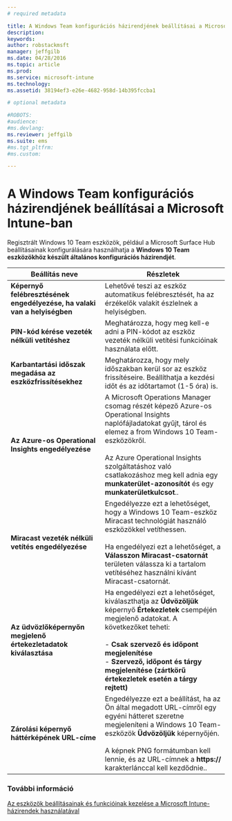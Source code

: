 ```yaml
---
# required metadata

title: A Windows Team konfigurációs házirendjének beállításai a Microsoft Intune-ban | Microsoft Intune
description:
keywords:
author: robstackmsft
manager: jeffgilb
ms.date: 04/28/2016
ms.topic: article
ms.prod:
ms.service: microsoft-intune
ms.technology:
ms.assetid: 38194ef3-e26e-4682-958d-14b395fccba1

# optional metadata

#ROBOTS:
#audience:
#ms.devlang:
ms.reviewer: jeffgilb
ms.suite: ems
#ms.tgt_pltfrm:
#ms.custom:

---
```


# A Windows Team konfigurációs házirendjének beállításai a Microsoft Intune-ban
Regisztrált Windows 10 Team eszközök, például a Microsoft Surface Hub beállításainak konfigurálására használhatja a **Windows 10 Team eszközökhöz készült általános konfigurációs házirendjét**.

|Beállítás neve|Részletek|
|----------------|-----------|
|**Képernyő felébresztésének engedélyezése, ha valaki van a helyiségben**|Lehetővé teszi az eszköz automatikus felébresztését, ha az érzékelők valakit észlelnek a helyiségben.|
|**PIN-kód kérése vezeték nélküli vetítéshez**|Meghatározza, hogy meg kell-e adni a PIN-kódot az eszköz vezeték nélküli vetítési funkcióinak használata előtt.|
|**Karbantartási időszak megadása az eszközfrissítésekhez**|Meghatározza, hogy mely időszakban kerül sor az eszköz frissítéseire. Beállíthatja a kezdési időt és az időtartamot (1-5 óra) is.|
|**Az Azure-os Operational Insights engedélyezése**|A Microsoft Operations Manager csomag részét képező Azure-os Operational Insights naplófájladatokat gyűjt, tárol és elemez a from Windows 10 Team-eszközökről.<br /><br />Az Azure Operational Insights szolgáltatáshoz való csatlakozáshoz meg kell adnia egy **munkaterület-azonosítót** és egy **munkaterületkulcsot**..|
|**Miracast vezeték nélküli vetítés engedélyezése**|Engedélyezze ezt a lehetőséget, hogy a Windows 10 Team-eszköz Miracast technológiát használó eszközökkel vetíthessen.<br /><br />Ha engedélyezi ezt a lehetőséget, a **Válasszon Miracast-csatornát** területen válassza ki a tartalom vetítéséhez használni kívánt Miracast-csatornát.|
|**Az üdvözlőképernyőn megjelenő értekezletadatok kiválasztása**|Ha engedélyezi ezt a lehetőséget, kiválaszthatja az **Üdvözöljük** képernyő **Értekezletek** csempéjén megjelenő adatokat. A következőket teheti:<br /><br />-   **Csak szervező és időpont megjelenítése**<br />-   **Szervező, időpont és tárgy megjelenítése (zártkörű értekezletek esetén a tárgy rejtett)**|
|**Zárolási képernyő háttérképének URL-címe**|Engedélyezze ezt a beállítást, ha az Ön által megadott URL-címről egy egyéni hátteret szeretne megjeleníteni a Windows 10 Team-eszközök **Üdvözöljük** képernyőjén.<br /><br />A képnek PNG formátumban kell lennie, és az URL-címnek a **https://** karakterlánccal kell kezdődnie..|


### További információ
[Az eszközök beállításainak és funkcióinak kezelése a Microsoft Intune-házirendek használatával](manage-settings-and-features-on-your-devices-with-microsoft-intune-policies.md)



<!--HONumber=May16_HO1-->



